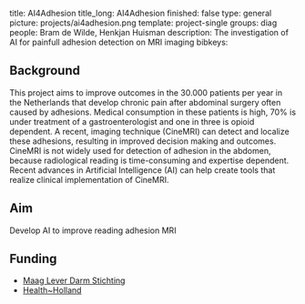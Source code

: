 title: AI4Adhesion
title_long: AI4Adhesion
finished: false
type: general
picture: projects/ai4adhesion.png
template: project-single
groups: diag
people: Bram de Wilde, Henkjan Huisman
description: The investigation of AI for painfull adhesion detection on MRI imaging
bibkeys: 

## Background

This project aims to improve outcomes in the 30.000 patients per year in the Netherlands that develop chronic pain after abdominal surgery often caused by adhesions. Medical consumption in these patients is high, 70% is under treatment of a gastroenterologist and one in three is opioid dependent. A recent, imaging technique (CineMRI) can detect and localize these adhesions, resulting in improved decision making and outcomes. CineMRI is not widely used for detection of adhesion in the abdomen, because radiological reading is time-consuming and expertise dependent. Recent advances in Artificial Intelligence (AI) can help create tools that realize clinical implementation of CineMRI.

## Aim
Develop AI to improve reading adhesion MRI

## Funding
* [Maag Lever Darm Stichting](https://www.mlds.nl/)
* [Health~Holland](www.health-holland.com)
